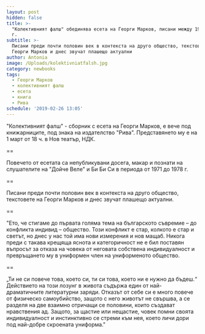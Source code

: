 ```yaml
---
layout: post
hidden: false
title: >-
  "Колективният фалш" обединява есета на Георги Марков, писани между 1971 и 1978
  г.
subtitle: >-
  Писани преди почти половин век в контекста на друго общество, текстовете на
  Георги Марков и днес звучат плашещо актуални
author: Antonia
image: /Uploads/kolektivniatfalsh.jpg
category: newbooks
tags:
  - Георги Марков
  - колективният фалш
  - есета
  - книга
  - Рива
schedule: '2019-02-26 13:05'
---
```

"Колективният фалш" - сборник с есета на Георги Марков, е вече под книжарниците, под знака на издателство "Рива". Представянето му е на 1 март от 18 ч. в Нов театър, НДК.

\==

Повечето от есетата са непубликувани досега, макар и познати на слушателите на "Дойче Веле" и Би Би Си в периода от 1971 до 1978 г.

\==

Писани преди почти половин век в контекста на друго общество, текстовете на Георги Марков и днес звучат плашещо актуални.

\==

"Ето, че стигаме до първата голяма тема на българското съвремие – до конфликта индивид – общество. Този конфликт е стар, колкото е стар и светът, но днес у нас той има нови измерения и нов мащаб. Никога преди с такава крещяща яснота и категоричност не е бил поставян въпросът за отказа на човека от неговата собствена индивидуалност и превръщането му в униформен член на униформеното общество. 

\==

„Ти не си повече това, което си, ти си това, което ни е нужно да бъдеш.“ Действието на този лозунг в живота съдържа един от най-драматичните литературни заряди. Отказът от себе си е много повече от физическо самоубийство, защото с него животът не свършва, а се разделя на две взаимно отричащи се половини, които създават нравствения ад. Защото, за щастие или нещастие, човек помни своята индивидуалност и инстинктивно се стреми към нея, което личи дори под най-добре скроената униформа."
